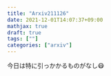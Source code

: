 ```yaml
---
title: "Arxiv211126"
date: 2021-12-01T14:07:37+09:00
mathjax: true
draft: true
tags: [""]
categories: ["arxiv"]
---
```

今日は特に引っかかるものがなし😷
